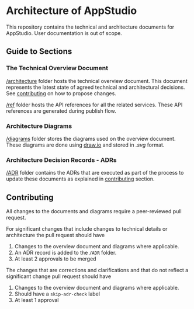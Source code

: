 # Architecture of AppStudio

This repository contains the technical and architecture documents for AppStudio.
User documentation is out of scope.

## Guide to Sections

### The Technical Overview Document

[/architecture](./architecture/index.md) folder hosts the technical overview document. This document represents the latest state of agreed technical and architectural decisions. See [contributing](#contributing) on how to propose changes.

[/ref](./ref/index.md) folder hosts the API references for all the related services. These API references are generated during publish flow.

### Architecture Diagrams

[/diagrams](./diagrams/) folder stores the diagrams used on the overview document. These diagrams are done using [draw.io](https://draw.io) and stored in _.svg_ format.

### Architecture Decision Records - ADRs
[/ADR](./ADR/) folder contains the ADRs that are executed as part of the process to update these documents as explained in [contributing](#contributing) section.

## Contributing

All changes to the documents and diagrams require a peer-reviewed pull request.

For significant changes that include changes to technical details or architecture the pull request should have
1. Changes to the overview document and diagrams where applicable.
2. An ADR record is added to the `/ADR` folder.
3. At least 2 approvals to be merged

The changes that are corrections and clarifications and that do not reflect a significant change pull request should have
1. Changes to the overview document and diagrams where applicable.
2. Should have a `skip-adr-check` label
3. At least 1 approval

